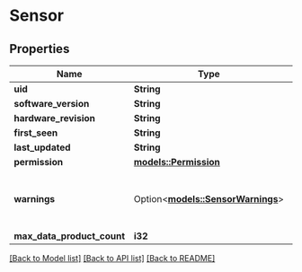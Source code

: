 # Sensor

## Properties

Name | Type | Description | Notes
------------ | ------------- | ------------- | -------------
**uid** | **String** |  | 
**software_version** | **String** |  | 
**hardware_revision** | **String** |  | 
**first_seen** | **String** |  | 
**last_updated** | **String** |  | 
**permission** | [**models::Permission**](Permission.md) |  | 
**warnings** | Option<[**models::SensorWarnings**](SensorWarnings.md)> |  | [optional][default to {"data":{}}]
**max_data_product_count** | **i32** |  | 

[[Back to Model list]](../README.md#documentation-for-models) [[Back to API list]](../README.md#documentation-for-api-endpoints) [[Back to README]](../README.md)


